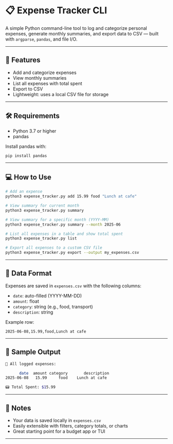 # 📋 Expense Tracker CLI

A simple Python command-line tool to log and categorize personal expenses, generate monthly summaries, and export data to CSV — built with `argparse`, `pandas`, and file I/O.

---

## 🚀 Features

- Add and categorize expenses
- View monthly summaries
- List all expenses with total spent
- Export to CSV
- Lightweight: uses a local CSV file for storage

---

## 🛠️ Requirements

- Python 3.7 or higher
- pandas

Install pandas with:

```bash
pip install pandas
```

---

## 💻 How to Use

```bash
# Add an expense
python3 expense_tracker.py add 15.99 food "Lunch at cafe"

# View summary for current month
python3 expense_tracker.py summary

# View summary for a specific month (YYYY-MM)
python3 expense_tracker.py summary --month 2025-06

# List all expenses in a table and show total spent
python3 expense_tracker.py list

# Export all expenses to a custom CSV file
python3 expense_tracker.py export --output my_expenses.csv
```

---

## 📁 Data Format

Expenses are saved in `expenses.csv` with the following columns:

- `date`: auto-filled (YYYY-MM-DD)
- `amount`: float
- `category`: string (e.g., food, transport)
- `description`: string

Example row:

```
2025-06-08,15.99,food,Lunch at cafe
```

---

## 📝 Sample Output

```bash
📄 All logged expenses:

      date  amount category       description
2025-06-08   15.99     food    Lunch at cafe

📟 Total Spent: $15.99
```

---

## 📌 Notes

- Your data is saved locally in `expenses.csv`
- Easily extensible with filters, category totals, or charts
- Great starting point for a budget app or TUI

---